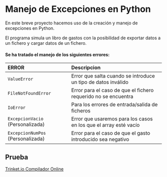 
# Manejo de Excepciones en Python

En este breve proyecto hacemos uso de la creación y manejo de excepciones en Python.

El programa simula un libro de gastos con la posibilidad de exportar datos a un fichero y cargar datos de un fichero.
#### Se ha tratado el manejo de los siguientes errores:
| ERROR | Descripcion  |
| :-------- | :------- |
| `ValueError`      | Error que salta cuando se introduce un tipo de datos inválido |
| `FileNotFoundError`      | Error para el caso de que el fichero requerido no se encuentra |
| `IoError`      | Para los errores de entrada/salida de ficheros |
| `ExcepcionVacio` (Personalizada) | Error que usaremos para los casos en los que el array esté vacío |
| `ExcepcionNumPos` (Personalizada)      | Error para el caso de que el gasto introducido sea negativo |

## Prueba

[Trinket.io Compilador Online](https://trinket.io/python3/8286c27a7afc)